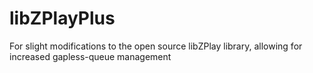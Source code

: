 libZPlayPlus
============

For slight modifications to the open source libZPlay library, allowing for increased gapless-queue management

